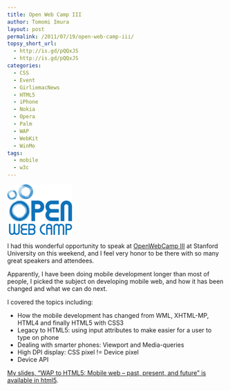 ```yaml
---
title: Open Web Camp III
author: Tomomi Imura
layout: post
permalink: /2011/07/19/open-web-camp-iii/
topsy_short_url:
  - http://is.gd/pQQxJS
  - http://is.gd/pQQxJS
categories:
  - CSS
  - Event
  - GirliemacNews
  - HTML5
  - iPhone
  - Nokia
  - Opera
  - Palm
  - WAP
  - WebKit
  - WinMo
tags:
  - mobile
  - w3c
---
```

![owc-logo][1] 


I had this wonderful opportunity to speak at <a href="http://openwebcamp.org/" target="_blank">OpenWebCamp III</a> at Stanford University on this weekend, and I feel very honor to be there with so many great speakers and attendees. 

Apparently, I have been doing mobile development longer than most of people, I picked the subject on developing mobile web, and how it has been changed and what we can do next.

I covered the topics including:

*   How the mobile development has changed from WML, XHTML-MP, HTML4 and finally HTML5 with CSS3 
*   Legacy to HTML5: using input attributes to make easier for a user to type on phone 
*   Dealing with smarter phones: Viewport and Media-queries 
*   High DPI display: CSS pixel != Device pixel 
*   Device API </ul> 
                  
<a href="http://girliemac.com/slides/owc3/" target="_blank">My slides, &#8220;WAP to HTML5: Mobile web &#8211; past, present, and future&#8221; is available in html5</a>.

 [1]: /assets/images/wp-content/uploads/2011/07/owc-logo-orig.png